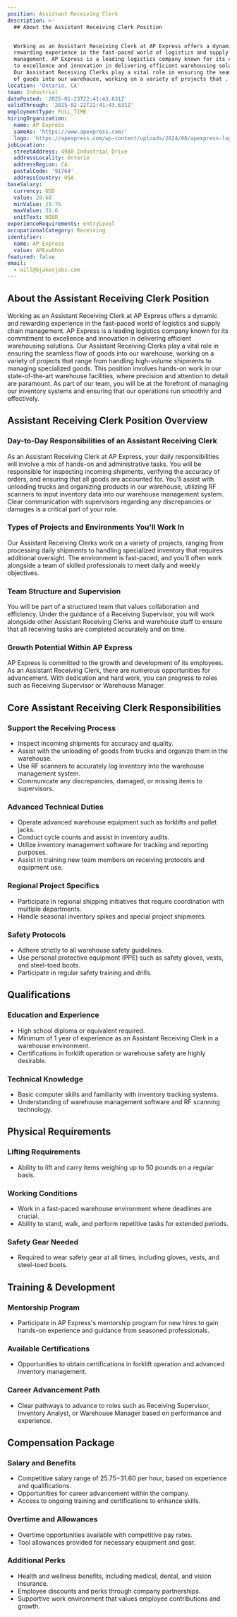 ```yaml
---
position: Assistant Receiving Clerk
description: >-
  ## About the Assistant Receiving Clerk Position


  Working as an Assistant Receiving Clerk at AP Express offers a dynamic and
  rewarding experience in the fast-paced world of logistics and supply chain
  management. AP Express is a leading logistics company known for its commitment
  to excellence and innovation in delivering efficient warehousing solutions.
  Our Assistant Receiving Clerks play a vital role in ensuring the seamless flow
  of goods into our warehouse, working on a variety of projects that ...
location: 'Ontario, CA'
team: Industrial
datePosted: '2025-01-23T22:41:43.631Z'
validThrough: '2025-02-22T22:41:43.631Z'
employmentType: FULL_TIME
hiringOrganization:
  name: AP Express
  sameAs: 'https://www.apexpress.com/'
  logo: 'https://apexpress.com/wp-content/uploads/2024/06/apexpress-logo-270px.png'
jobLocation:
  streetAddress: 4980 Industrial Drive
  addressLocality: Ontario
  addressRegion: CA
  postalCode: '91764'
  addressCountry: USA
baseSalary:
  currency: USD
  value: 28.68
  minValue: 25.75
  maxValue: 31.6
  unitText: HOUR
experienceRequirements: entryLevel
occupationalCategory: Receiving
identifier:
  name: AP Express
  value: APExw8hon
featured: false
email:
  - will@bjakesjobs.com
---
```




## About the Assistant Receiving Clerk Position

Working as an Assistant Receiving Clerk at AP Express offers a dynamic and rewarding experience in the fast-paced world of logistics and supply chain management. AP Express is a leading logistics company known for its commitment to excellence and innovation in delivering efficient warehousing solutions. Our Assistant Receiving Clerks play a vital role in ensuring the seamless flow of goods into our warehouse, working on a variety of projects that range from handling high-volume shipments to managing specialized goods. This position involves hands-on work in our state-of-the-art warehouse facilities, where precision and attention to detail are paramount. As part of our team, you will be at the forefront of managing our inventory systems and ensuring that our operations run smoothly and effectively.

## Assistant Receiving Clerk Position Overview

### Day-to-Day Responsibilities of an Assistant Receiving Clerk

As an Assistant Receiving Clerk at AP Express, your daily responsibilities will involve a mix of hands-on and administrative tasks. You will be responsible for inspecting incoming shipments, verifying the accuracy of orders, and ensuring that all goods are accounted for. You'll assist with unloading trucks and organizing products in our warehouse, utilizing RF scanners to input inventory data into our warehouse management system. Clear communication with supervisors regarding any discrepancies or damages is a critical part of your role.

### Types of Projects and Environments You'll Work In

Our Assistant Receiving Clerks work on a variety of projects, ranging from processing daily shipments to handling specialized inventory that requires additional oversight. The environment is fast-paced, and you'll often work alongside a team of skilled professionals to meet daily and weekly objectives.

### Team Structure and Supervision

You will be part of a structured team that values collaboration and efficiency. Under the guidance of a Receiving Supervisor, you will work alongside other Assistant Receiving Clerks and warehouse staff to ensure that all receiving tasks are completed accurately and on time.

### Growth Potential Within AP Express

AP Express is committed to the growth and development of its employees. As an Assistant Receiving Clerk, there are numerous opportunities for advancement. With dedication and hard work, you can progress to roles such as Receiving Supervisor or Warehouse Manager. 

## Core Assistant Receiving Clerk Responsibilities

### Support the Receiving Process

- Inspect incoming shipments for accuracy and quality.
- Assist with the unloading of goods from trucks and organize them in the warehouse.
- Use RF scanners to accurately log inventory into the warehouse management system.
- Communicate any discrepancies, damaged, or missing items to supervisors.

### Advanced Technical Duties

- Operate advanced warehouse equipment such as forklifts and pallet jacks.
- Conduct cycle counts and assist in inventory audits.
- Utilize inventory management software for tracking and reporting purposes.
- Assist in training new team members on receiving protocols and equipment use.

### Regional Project Specifics

- Participate in regional shipping initiatives that require coordination with multiple departments.
- Handle seasonal inventory spikes and special project shipments.

### Safety Protocols

- Adhere strictly to all warehouse safety guidelines.
- Use personal protective equipment (PPE) such as safety gloves, vests, and steel-toed boots.
- Participate in regular safety training and drills.

## Qualifications

### Education and Experience

- High school diploma or equivalent required.
- Minimum of 1 year of experience as an Assistant Receiving Clerk in a warehouse environment.
- Certifications in forklift operation or warehouse safety are highly desirable.

### Technical Knowledge

- Basic computer skills and familiarity with inventory tracking systems.
- Understanding of warehouse management software and RF scanning technology.

## Physical Requirements

### Lifting Requirements

- Ability to lift and carry items weighing up to 50 pounds on a regular basis.

### Working Conditions

- Work in a fast-paced warehouse environment where deadlines are crucial.
- Ability to stand, walk, and perform repetitive tasks for extended periods.

### Safety Gear Needed

- Required to wear safety gear at all times, including gloves, vests, and steel-toed boots.

## Training & Development

### Mentorship Program

- Participate in AP Express's mentorship program for new hires to gain hands-on experience and guidance from seasoned professionals.

### Available Certifications

- Opportunities to obtain certifications in forklift operation and advanced inventory management.

### Career Advancement Path

- Clear pathways to advance to roles such as Receiving Supervisor, Inventory Analyst, or Warehouse Manager based on performance and experience.

## Compensation Package

### Salary and Benefits

- Competitive salary range of $25.75-$31.60 per hour, based on experience and qualifications.
- Opportunities for career advancement within the company.
- Access to ongoing training and certifications to enhance skills.

### Overtime and Allowances

- Overtime opportunities available with competitive pay rates.
- Tool allowances provided for necessary equipment and gear.

### Additional Perks

- Health and wellness benefits, including medical, dental, and vision insurance.
- Employee discounts and perks through company partnerships.
- Supportive work environment that values employee contributions and growth.